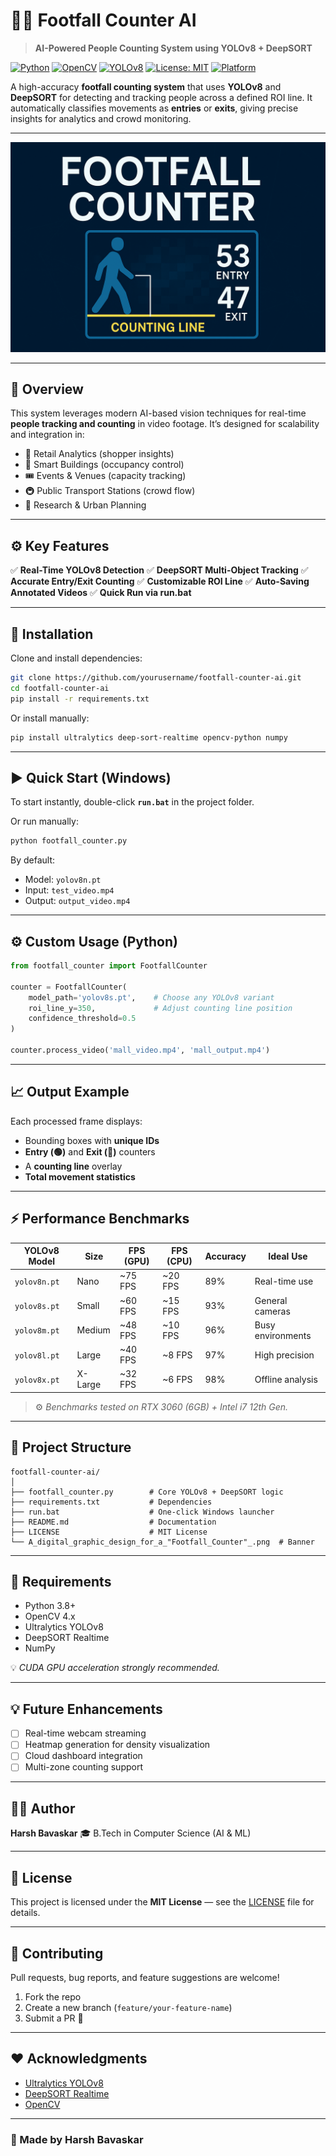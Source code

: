 # 🧍‍♂️ Footfall Counter AI

> **AI-Powered People Counting System using YOLOv8 + DeepSORT**

[![Python](https://img.shields.io/badge/Python-3.8+-blue.svg)](https://www.python.org/)
[![OpenCV](https://img.shields.io/badge/OpenCV-4.x-green.svg)](https://opencv.org/)
[![YOLOv8](https://img.shields.io/badge/YOLOv8-Ultralytics-orange.svg)](https://github.com/ultralytics/ultralytics)
[![License: MIT](https://img.shields.io/badge/License-MIT-yellow.svg)](LICENSE)
[![Platform](https://img.shields.io/badge/Platform-Windows%20%7C%20Linux-lightgrey.svg)]()

A high-accuracy **footfall counting system** that uses **YOLOv8** and **DeepSORT** for detecting and tracking people across a defined ROI line.
It automatically classifies movements as **entries** or **exits**, giving precise insights for analytics and crowd monitoring.

---

![Footfall Counter Banner](banner.png)

---

## 🧠 Overview

This system leverages modern AI-based vision techniques for real-time **people tracking and counting** in video footage.
It’s designed for scalability and integration in:

* 🏬 Retail Analytics (shopper insights)
* 🏢 Smart Buildings (occupancy control)
* 🎟️ Events & Venues (capacity tracking)
* 🚇 Public Transport Stations (crowd flow)
* 🧠 Research & Urban Planning

---

## ⚙️ Key Features

✅ **Real-Time YOLOv8 Detection**
✅ **DeepSORT Multi-Object Tracking**
✅ **Accurate Entry/Exit Counting**
✅ **Customizable ROI Line**
✅ **Auto-Saving Annotated Videos**
✅ **Quick Run via run.bat**

---

## 🧩 Installation

Clone and install dependencies:

```bash
git clone https://github.com/yourusername/footfall-counter-ai.git
cd footfall-counter-ai
pip install -r requirements.txt
```

Or install manually:

```bash
pip install ultralytics deep-sort-realtime opencv-python numpy
```

---

## ▶️ Quick Start (Windows)

To start instantly, double-click **`run.bat`** in the project folder.

Or run manually:

```bash
python footfall_counter.py
```

By default:

* Model: `yolov8n.pt`
* Input: `test_video.mp4`
* Output: `output_video.mp4`

---

## ⚙️ Custom Usage (Python)

```python
from footfall_counter import FootfallCounter

counter = FootfallCounter(
    model_path='yolov8s.pt',    # Choose any YOLOv8 variant
    roi_line_y=350,             # Adjust counting line position
    confidence_threshold=0.5
)

counter.process_video('mall_video.mp4', 'mall_output.mp4')
```

---

## 📈 Output Example

Each processed frame displays:

* Bounding boxes with **unique IDs**
* **Entry (🟢)** and **Exit (🔴)** counters
* A **counting line** overlay
* **Total movement statistics**

---

## ⚡ Performance Benchmarks

| YOLOv8 Model | Size    | FPS (GPU) | FPS (CPU) | Accuracy | Ideal Use         |
| ------------ | ------- | --------- | --------- | -------- | ----------------- |
| `yolov8n.pt` | Nano    | ~75 FPS   | ~20 FPS   | 89%      | Real-time use     |
| `yolov8s.pt` | Small   | ~60 FPS   | ~15 FPS   | 93%      | General cameras   |
| `yolov8m.pt` | Medium  | ~48 FPS   | ~10 FPS   | 96%      | Busy environments |
| `yolov8l.pt` | Large   | ~40 FPS   | ~8 FPS    | 97%      | High precision    |
| `yolov8x.pt` | X-Large | ~32 FPS   | ~6 FPS    | 98%      | Offline analysis  |

> ⚙️ *Benchmarks tested on RTX 3060 (6GB) + Intel i7 12th Gen.*

---

## 🧰 Project Structure

```
footfall-counter-ai/
│
├── footfall_counter.py        # Core YOLOv8 + DeepSORT logic
├── requirements.txt           # Dependencies
├── run.bat                    # One-click Windows launcher
├── README.md                  # Documentation
├── LICENSE                    # MIT License
└── A_digital_graphic_design_for_a_"Footfall_Counter"_.png  # Banner
```

---

## 🧾 Requirements

* Python 3.8+
* OpenCV 4.x
* Ultralytics YOLOv8
* DeepSORT Realtime
* NumPy

💡 *CUDA GPU acceleration strongly recommended.*

---

## 💡 Future Enhancements

* [ ] Real-time webcam streaming
* [ ] Heatmap generation for density visualization
* [ ] Cloud dashboard integration
* [ ] Multi-zone counting support

---

## 🧑‍💻 Author

**Harsh Bavaskar**
🎓 B.Tech in Computer Science (AI & ML)

---

## 📜 License

This project is licensed under the **MIT License** — see the [LICENSE](LICENSE) file for details.

---

## 🌟 Contributing

Pull requests, bug reports, and feature suggestions are welcome!

1. Fork the repo
2. Create a new branch (`feature/your-feature-name`)
3. Submit a PR 🎉

---

## ❤️ Acknowledgments

* [Ultralytics YOLOv8](https://github.com/ultralytics/ultralytics)
* [DeepSORT Realtime](https://github.com/levan92/deep-sort-realtime)
* [OpenCV](https://opencv.org/)

---

### 🧩 Made by Harsh Bavaskar
